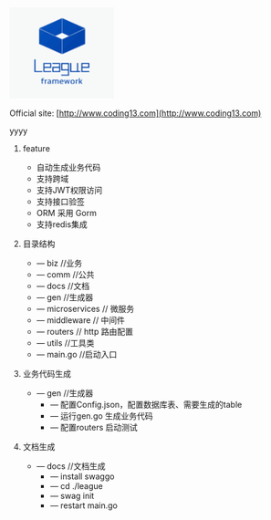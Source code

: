 <a href="https://coding13.com/"><img height="160" src="https://raw.githubusercontent.com/frankxi/league/master/comm/images/logo.png"></a>

Official site: [http://www.coding13.com](http://www.coding13.com)

yyyy
1. feature
    * 自动生成业务代码
    * 支持跨域
    * 支持JWT权限访问
    * 支持接口验签
    * ORM 采用 Gorm
    * 支持redis集成
2. 目录结构
    * — biz //业务
    * — comm //公共
    * — docs //文档
    * — gen //生成器
    * — microservices // 微服务
    * — middleware // 中间件
    * — routers // http 路由配置
    * — utils //工具类
    * — main.go //启动入口

3. 业务代码生成
    * — gen //生成器
        * — 配置Config.json，配置数据库表、需要生成的table
        * — 运行gen.go 生成业务代码
        * — 配置routers 启动测试

4. 文档生成
    * — docs //文档生成
        * — install swaggo
        * — cd ./league
        * — swag init
        * — restart main.go
